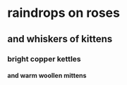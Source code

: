 # raindrops on roses
## and whiskers of kittens
### bright copper kettles
#### and warm woollen mittens
